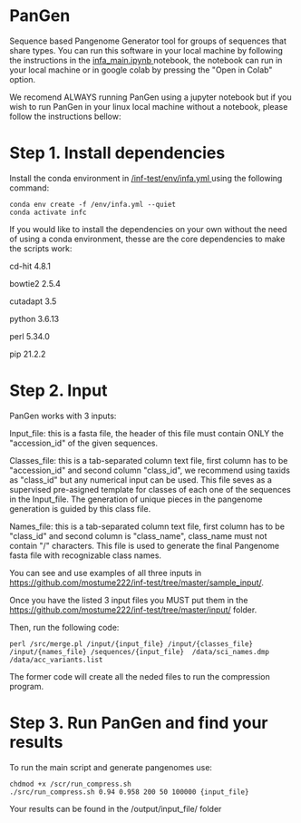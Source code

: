 # PanGen 
Sequence based Pangenome Generator tool for groups of sequences that share types. 
You can run this software in your local machine by following the instructions in the [infa_main.ipynb ](https://github.com/mostume222/inf-test/blob/master/infa_main.ipynb) notebook, the notebook can run in your local machine or in google colab by pressing the "Open in Colab" option.

We recomend ALWAYS running PanGen using a jupyter notebook but if you wish to run PanGen in your linux local machine without a notebook, please follow the instructions bellow:

# Step 1. Install dependencies

Install the conda environment in [/inf-test/env/infa.yml ](https://github.com/mostume222/inf-test/blob/master/env/infa.yml) using the following command:

```
conda env create -f /env/infa.yml --quiet
conda activate infc
```

If you would like to install the dependencies on your own without the need of using a conda environment, thesse are the core dependencies to make the scripts work:

cd-hit 4.8.1

bowtie2 2.5.4

cutadapt 3.5

python 3.6.13

perl 5.34.0

pip 21.2.2

# Step 2. Input 
PanGen works with 3 inputs:

Input_file: this is a fasta file, the header of this file must contain ONLY the "accession_id" of the given sequences.

Classes_file: this is a tab-separated column text file, first column has to be "accession_id" and second column "class_id", we recommend using taxids as "class_id" but any numerical input can be used. This file seves as a supervised pre-asigned template for classes of each one of the sequences in the Input_file. The generation of unique pieces in the pangenome generation is guided by this class file.

Names_file: this is a tab-separated column text file, first column has to be "class_id" and second column is "class_name", class_name must not contain "/" characters. This file is used to generate the final Pangenome fasta file with recognizable class names. 

You can see and use examples of all three inputs in https://github.com/mostume222/inf-test/tree/master/sample_input/.

Once you have the listed 3 input files you MUST put them in the https://github.com/mostume222/inf-test/tree/master/input/ folder.

Then, run the following code:

```
perl /src/merge.pl /input/{input_file} /input/{classes_file} /input/{names_file} /sequences/{input_file}  /data/sci_names.dmp /data/acc_variants.list
```

The former code will create all the neded files to run the compression program.

# Step 3. Run PanGen and find your results

To run the main script and generate pangenomes use:

```
chdmod +x /scr/run_compress.sh
./src/run_compress.sh 0.94 0.958 200 50 100000 {input_file}
```

Your results can be found in the /output/input_file/ folder

